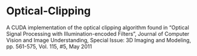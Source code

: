 # Optical-Clipping
A CUDA implementation of the optical clipping algorithm found in “Optical Signal Processing with Illumination-encoded Filters”, Journal of Computer Vision and Image Understanding, Special Issue: 3D Imaging and Modeling, pp. 561-575, Vol. 115, #5, May 2011
